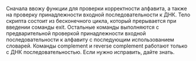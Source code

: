 Сначала ввожу функции для проверки корректности алфавита, а также на проверку принадлежности входной последовательности к ДНК. 
Тело скрипта состоит из бесконечного цикла, который прерывается при введении соманды exit. 
Остальные команды выполняются с предварительной проверкой принадлежности входной последовательности к алфавиту с последующим использованием словарей. 
Команды complement и reverse complement работают только с ДНК последовательностью. Если нужно исправить, дайте знать. 
